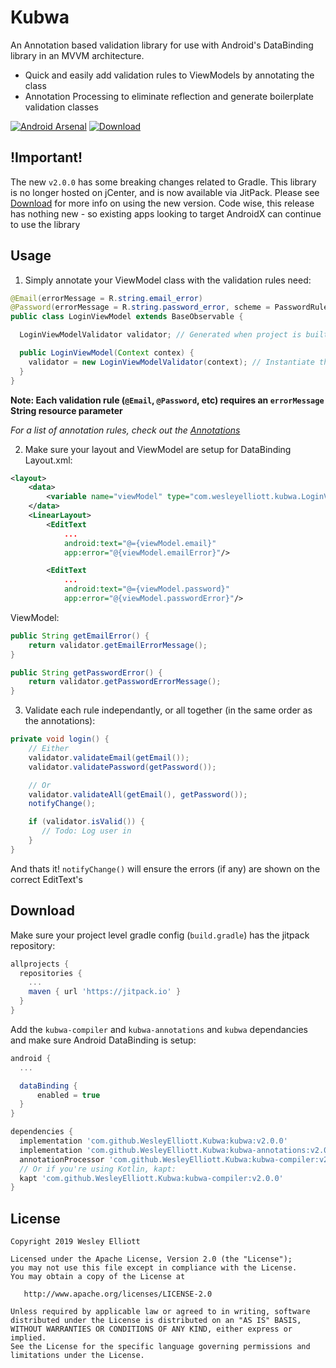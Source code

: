# Kubwa
An Annotation based validation library for use with Android's DataBinding library in an MVVM architecture.

 - Quick and easily add validation rules to ViewModels by annotating the class
 - Annotation Processing to eliminate reflection and generate boilerplate validation classes

[![Android Arsenal](https://img.shields.io/badge/Android%20Arsenal-Kubwa-green.svg?style=true)](https://android-arsenal.com/details/1/4428)
[![Download](https://jitpack.io/v/WesleyElliott/Kubwa.svg)](https://jitpack.io/#WesleyElliott/Kubwa)

## !Important!
The new `v2.0.0` has some breaking changes related to Gradle. This library is no longer hosted on jCenter, and is now available via JitPack. Please see [Download](https://github.com/WesleyElliott/Kubwa#download) for more info on using the new version.
Code wise, this release has nothing new - so existing apps looking to target AndroidX can continue to use the library

## Usage
1. Simply annotate your ViewModel class with the validation rules need:
  ```java
  @Email(errorMessage = R.string.email_error)
  @Password(errorMessage = R.string.password_error, scheme = PasswordRule.Scheme.ALPHA_NUMERIC_SYMBOLS)
  public class LoginViewModel extends BaseObservable {

    LoginViewModelValidator validator; // Generated when project is built

    public LoginViewModel(Context contex) {
      validator = new LoginViewModelValidator(context); // Instantiate the validator with a Context
    }
  }
  ```
  **Note: Each validation rule (`@Email`, `@Password`, etc) requires an `errorMessage` String resource parameter**

  *For a list of annotation rules, check out the [Annotations](https://github.com/WesleyElliott/Kubwa/tree/master/kubwa-annotations/src/main/java/com/wesleyelliott/kubwa/annotation)*

2. Make sure your layout and ViewModel are setup for DataBinding
  Layout.xml:
  ```xml
  <layout>
      <data>
          <variable name="viewModel" type="com.wesleyelliott.kubwa.LoginViewModel" />
      </data>
      <LinearLayout>
          <EditText
              ...
              android:text="@={viewModel.email}"
              app:error="@{viewModel.emailError}"/>

          <EditText
              ...
              android:text="@={viewModel.password}"
              app:error="@{viewModel.passwordError}"/>
  ```

  ViewModel:
  ```java
  public String getEmailError() {
      return validator.getEmailErrorMessage();
  }

  public String getPasswordError() {
      return validator.getPasswordErrorMessage();
  }
  ```
3. Validate each rule independantly, or all together (in the same order as the annotations):
  ```java
  private void login() {
      // Either
      validator.validateEmail(getEmail());
      validator.validatePassword(getPassword());

      // Or
      validator.validateAll(getEmail(), getPassword());
      notifyChange();

      if (validator.isValid()) {
         // Todo: Log user in
      }
  }
  ```
  And thats it! `notifyChange()` will ensure the errors (if any) are shown on the correct EditText's

## Download
Make sure your project level gradle config (`build.gradle`) has the jitpack repository:

```gradle
allprojects {
  repositories {
    ...
    maven { url 'https://jitpack.io' }
  }
}
```

Add the `kubwa-compiler` and `kubwa-annotations` and `kubwa` dependancies and make sure Android DataBinding is setup:
```gradle
android {
  ...

  dataBinding {
      enabled = true
  }
}

dependencies {
  implementation 'com.github.WesleyElliott.Kubwa:kubwa:v2.0.0'
  implementation 'com.github.WesleyElliott.Kubwa:kubwa-annotations:v2.0.0'
  annotationProcessor 'com.github.WesleyElliott.Kubwa:kubwa-compiler:v2.0.0'
  // Or if you're using Kotlin, kapt:
  kapt 'com.github.WesleyElliott.Kubwa:kubwa-compiler:v2.0.0'
}
```
## License

```
Copyright 2019 Wesley Elliott

Licensed under the Apache License, Version 2.0 (the "License");
you may not use this file except in compliance with the License.
You may obtain a copy of the License at

   http://www.apache.org/licenses/LICENSE-2.0

Unless required by applicable law or agreed to in writing, software
distributed under the License is distributed on an "AS IS" BASIS,
WITHOUT WARRANTIES OR CONDITIONS OF ANY KIND, either express or implied.
See the License for the specific language governing permissions and
limitations under the License.
```
